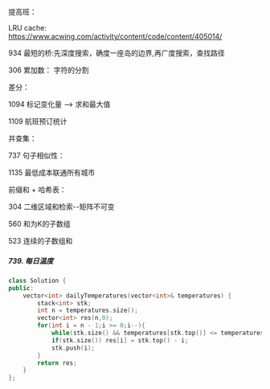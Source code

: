 

提高班：

LRU cache: https://www.acwing.com/activity/content/code/content/405014/


934 最短的桥:先深度搜索，确度一座岛的边界,再广度搜索，查找路径

306  累加数： 字符的分割  


差分：        

1094   标记变化量 -->  求和最大值

1109  航班预订统计
   

并查集：
	
737 句子相似性：

1135  最低成本联通所有城市

	
前缀和 + 哈希表：

304    二维区域和检索--矩阵不可变

560    和为K的子数组

523    连续的子数组和

##### 739. 每日温度
```C++
class Solution {
public:
    vector<int> dailyTemperatures(vector<int>& temperatures) {
        stack<int> stk;
        int n = temperatures.size();
        vector<int> res(n,0);
        for(int i = n - 1;i >= 0;i--){
            while(stk.size() && temperatures[stk.top()] <= temperatures[i]) stk.pop();
            if(stk.size()) res[i] = stk.top() - i;
            stk.push(i);
        }
        return res;
    }
};
```
